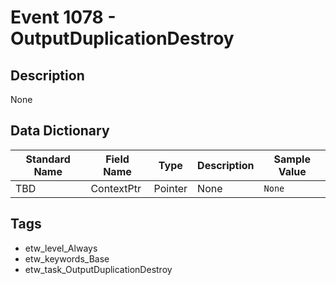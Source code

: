 # Event 1078 - OutputDuplicationDestroy

## Description
None

## Data Dictionary
|Standard Name|Field Name|Type|Description|Sample Value|
|---|---|---|---|---|
|TBD|ContextPtr|Pointer|None|`None`|

## Tags
* etw_level_Always
* etw_keywords_Base
* etw_task_OutputDuplicationDestroy